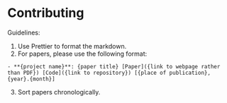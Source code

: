 # Contributing

Guidelines:

1. Use Prettier to format the markdown.
2. For papers, please use the following format:

```
- **{project name}**: {paper title} [Paper]({link to webpage rather than PDF}) [Code]({link to repository}) [{place of publication}, {year}.{month}]
```

3. Sort papers chronologically.
